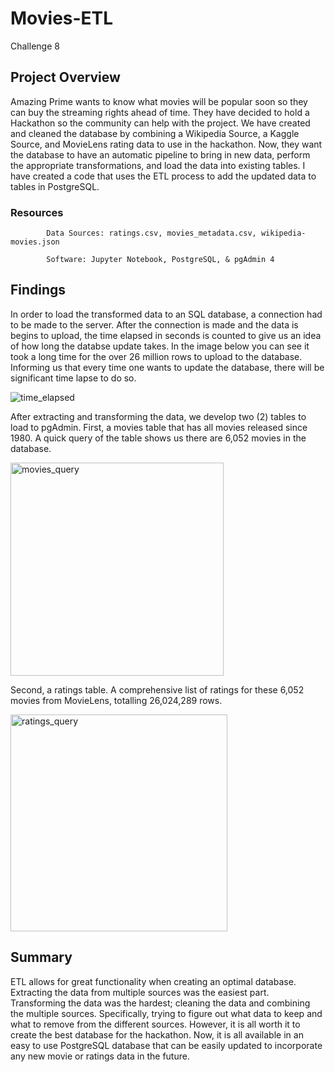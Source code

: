 # Movies-ETL
  Challenge 8

## Project Overview
Amazing Prime wants to know what movies will be popular soon so they can buy the streaming rights ahead of time. They have decided to hold a Hackathon so the community can help with the project. We have created and cleaned the database by combining a Wikipedia Source, a Kaggle Source, and MovieLens rating data to use in the hackathon. Now, they want the database to have an automatic pipeline to bring in new data, perform the appropriate transformations, and load the data into existing tables. I have created a code that uses the ETL process to add the updated data to tables in PostgreSQL. 

### Resources
            Data Sources: ratings.csv, movies_metadata.csv, wikipedia-movies.json
            
            Software: Jupyter Notebook, PostgreSQL, & pgAdmin 4
            
## Findings
In order to load the transformed data to an SQL database, a connection had to be made to the server. After the connection is made and the data is begins to upload, the time elapsed in seconds is counted to give us an idea of how long the databse update takes. In the image below you can see it took a long time for the over 26 million rows to upload to the database. Informing us that every time one wants to update the database, there will be significant time lapse to do so. 

![time_elapsed](https://user-images.githubusercontent.com/96352625/155919419-d8639db8-07df-498f-a18a-13405985ce69.png)

After extracting and transforming the data, we develop two (2) tables to load to pgAdmin. First, a movies table that has all movies released since 1980. A quick query of the table shows us there are 6,052 movies in the database.

<img width="341" alt="movies_query" src="https://user-images.githubusercontent.com/96352625/155920139-23ae14a0-112e-48eb-99a7-78b0e4bde4bf.png">


Second, a ratings table. A comprehensive list of ratings for these 6,052 movies from MovieLens, totalling 26,024,289 rows.

<img width="347" alt="ratings_query" src="https://user-images.githubusercontent.com/96352625/155920148-23657722-e930-420c-bd95-5550ea3507c5.png">

## Summary
ETL allows for great functionality when creating an optimal database. Extracting the data from multiple sources was the easiest part. Transforming the data was the hardest; cleaning the data and combining the multiple sources. Specifically, trying to figure out what data to keep and what to remove from the different sources. However, it is all worth it to create the best database for the hackathon. Now, it is all available in an easy to use PostgreSQL database that can be easily updated to incorporate any new movie or ratings data in the future. 
